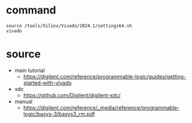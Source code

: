 # command

```
source /tools/Xilinx/Vivado/2024.1/settings64.sh
vivado
```

# source
* main tutorial
	* https://digilent.com/reference/programmable-logic/guides/getting-started-with-vivado
* xdc
	* https://github.com/Digilent/digilent-xdc/
* manual
	* https://digilent.com/reference/_media/reference/programmable-logic/basys-3/basys3_rm.pdf

